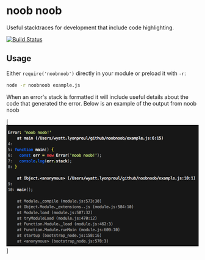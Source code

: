 # noob noob

Useful stacktraces for development that include code highlighting.

[![Build Status](https://travis-ci.org/geek/noobnoob.png)](https://travis-ci.org/geek/noobnoob)


## Usage

Either `require('noobnoob')` directly in your module or preload it with `-r`:

```sh
node -r noobnoob example.js
```

When an error's stack is formatted it will include useful details about the code that generated the error. Below is an example of the output from noob noob

[![example](images/screenshot.png)]


